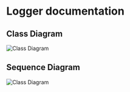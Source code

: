 # Logger documentation

## Class Diagram

![Class Diagram](http://www.plantuml.com/plantuml/proxy?src=https://raw.githubusercontent.com/Marcin279/logger_library/master/docs/diagrams/main_class_diagram.puml?token=GHSAT0AAAAAACO7SATQBLC66YVNGNBS5ND4ZQAXWYA)

## Sequence Diagram

![Class Diagram](http://www.plantuml.com/plantuml/proxy?src=https://raw.githubusercontent.com/Marcin279/logger_library/master/docs/diagrams/system_sequence_diagram.puml?token=GHSAT0AAAAAACO7SATR4INIUUZLKZ6ZHS4SZQAXXWQ)

